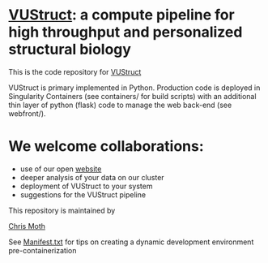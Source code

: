 # [VUStruct](https://pubmed.ncbi.nlm.nih.gov/39149406/): a compute pipeline for high throughput and personalized structural biology

This is the code repository for [VUStruct](https://meilerlab.org/VUStruct)

VUStruct is primary implemented in Python.  Production code is deployed in Singularity Containers (see containers/ for build scripts) with
an additional thin layer of python (flask) code to manage the web back-end  (see webfront/).

# We welcome collaborations:

- use of our open [website](https://meilerlab.org/VUStruct)
- deeper analysis of your data on our cluster
- deployment of VUStruct to your system
- suggestions for the VUStruct pipeline

This repository is maintained by

[Chris Moth](https://meilerlab.org/user/mothc/)


See [Manifest.txt](./Manifest.txt) for tips on creating a dynamic development environment pre-containerization
